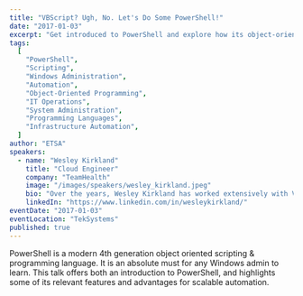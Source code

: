 ```yaml
---
title: "VBScript? Ugh, No. Let's Do Some PowerShell!"
date: "2017-01-03"
excerpt: "Get introduced to PowerShell and explore how its object-oriented design makes it an essential tool for scalable automation in Windows environments."
tags:
  [
    "PowerShell",
    "Scripting",
    "Windows Administration",
    "Automation",
    "Object-Oriented Programming",
    "IT Operations",
    "System Administration",
    "Programming Languages",
    "Infrastructure Automation",
  ]
author: "ETSA"
speakers:
  - name: "Wesley Kirkland"
    title: "Cloud Engineer"
    company: "TeamHealth"
    image: "/images/speakers/wesley_kirkland.jpeg"
    bio: "Over the years, Wesley Kirkland has worked extensively with VMWare and Hyper-V Clusters, System Center Configuration/Operations/VM Manager, particularly using PowerShell to increasingly automate and integrate Active Directory environments. He is currently a Cloud Engineer for TeamHealth, where he implements and maintains SaaS applications, including AWS, Okta, various Web APIs, and other backend programs for scalable automation."
    linkedIn: "https://www.linkedin.com/in/wesleykirkland/"
eventDate: "2017-01-03"
eventLocation: "TekSystems"
published: true
---
```


PowerShell is a modern 4th generation object oriented scripting & programming language. It is an absolute must for any Windows admin to learn. This talk offers both an introduction to PowerShell, and highlights some of its relevant features and advantages for scalable automation.
